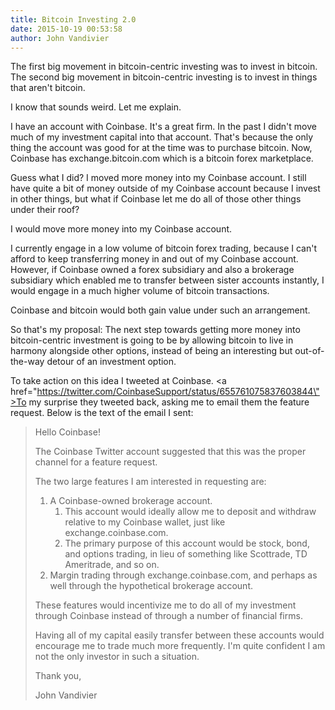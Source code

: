 ```yaml
---
title: Bitcoin Investing 2.0
date: 2015-10-19 00:53:58
author: John Vandivier
---
```




The first big movement in bitcoin-centric investing was to invest in bitcoin. The second big movement in bitcoin-centric investing is to invest in things that aren't bitcoin.

I know that sounds weird. Let me explain.

I have an account with Coinbase. It's a great firm. In the past I didn't move much of my investment capital into that account. That's because the only thing the account was good for at the time was to purchase bitcoin. Now, Coinbase has exchange.bitcoin.com which is a bitcoin forex marketplace.

Guess what I did? I moved more money into my Coinbase account. I still have quite a bit of money outside of my Coinbase account because I invest in other things, but what if Coinbase let me do all of those other things under their roof?

I would move more money into my Coinbase account.

I currently engage in a low volume of bitcoin forex trading, because I can't afford to keep transferring money in and out of my Coinbase account. However, if Coinbase owned a forex subsidiary and also a brokerage subsidiary which enabled me to transfer between sister accounts instantly, I would engage in a much higher volume of bitcoin transactions.

Coinbase and bitcoin would both gain value under such an arrangement.

So that's my proposal: The next step towards getting more money into bitcoin-centric investment is going to be by allowing bitcoin to live in harmony alongside other options, instead of being an interesting but out-of-the-way detour of an investment option.

To take action on this idea I tweeted at Coinbase. <a href=\"https://twitter.com/CoinbaseSupport/status/655761075837603844\">To my surprise they tweeted back</a>, asking me to email them the feature request. Below is the text of the email I sent:
<blockquote>
<p id=\"yui_3_16_0_1_1445214836086_2511\">Hello Coinbase!</p>
<p id=\"yui_3_16_0_1_1445214836086_2556\" dir=\"ltr\" data-setdir=\"false\">The Coinbase Twitter account suggested that this was the proper channel for a feature request.</p>
<p id=\"yui_3_16_0_1_1445214836086_2558\" dir=\"ltr\" data-setdir=\"false\">The two large features I am interested in requesting are:</p>

<ol id=\"yui_3_16_0_1_1445214836086_2639\">
	<li id=\"yui_3_16_0_1_1445214836086_2638\">A Coinbase-owned brokerage account.
<ol id=\"yui_3_16_0_1_1445214836086_2739\" dir=\"ltr\" data-setdir=\"false\">
	<li id=\"yui_3_16_0_1_1445214836086_2638\">This account would ideally allow me to deposit and withdraw relative to my Coinbase wallet, just like exchange.coinbase.com.</li>
	<li id=\"yui_3_16_0_1_1445214836086_2638\">The primary purpose of this account would be stock, bond, and options trading, in lieu of something like Scottrade, TD Ameritrade, and so on.</li>
</ol>
</li>
	<li id=\"yui_3_16_0_1_1445214836086_2638\">Margin trading through exchange.coinbase.com, and perhaps as well through the hypothetical brokerage account.</li>
</ol>
<p id=\"yui_3_16_0_1_1445214836086_2576\" dir=\"ltr\" data-setdir=\"false\">These features would incentivize me to do all of my investment through Coinbase instead of through a number of financial firms.</p>
<p id=\"yui_3_16_0_1_1445214836086_2779\" dir=\"ltr\" data-setdir=\"false\">Having all of my capital easily transfer between these accounts would encourage me to trade much more frequently. I'm quite confident I am not the only investor in such a situation.</p>
<p id=\"yui_3_16_0_1_1445214836086_2669\" dir=\"ltr\" data-setdir=\"false\">Thank you,</p>
<p id=\"yui_3_16_0_1_1445214836086_2670\" dir=\"ltr\" data-setdir=\"false\">John Vandivier</p>
</blockquote>